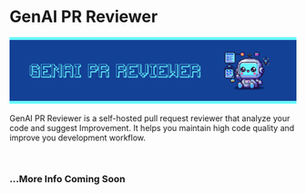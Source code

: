 # GenAI PR Reviewer

<img src="./public/banner.png" alt="banner"/>

<br>

GenAI PR Reviewer is a self-hosted pull request reviewer that analyze your code and suggest Improvement. It helps you maintain high code quality and improve you development workflow.

<br>

### ...More Info Coming Soon
